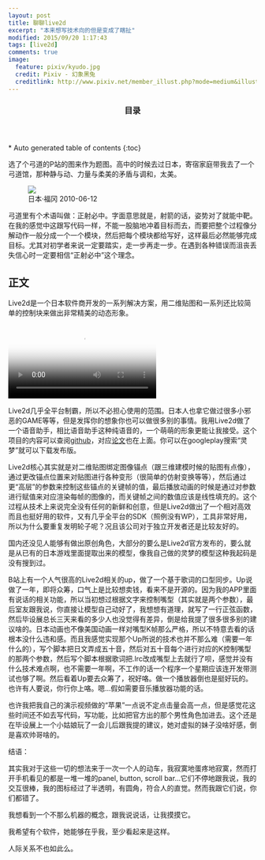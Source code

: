 ```yaml
---
layout: post
title: 聊聊live2d
excerpt: "本来想写技术向的但是变成了瞎扯"
modified: 2015/09/20 1:17:43 
tags: [live2d]
comments: true
image:
  feature: pixiv/kyudo.jpg
  credit: Pixiv - 幻象黑兔
  creditlink: http://www.pixiv.net/member_illust.php?mode=medium&illust_id=45046654
---
```


<section id="table-of-contents" class="toc">
  <header>
    <h3>目录</h3>
  </header>
<div id="drawer" markdown="1">
*  Auto generated table of contents
{:toc}
</div>
</section><!-- /#table-of-contents -->

选了个弓道的P站的图来作为题图。高中的时候去过日本，寄宿家庭带我去了一个弓道馆，那种静与动、力量与柔美的矛盾与调和，太美。

<figure>
	<a href="{{ site.url }}/images/2015-08-28-sketch-about-live2d/1_real_kyodo_club.jpg"><img src="{{ site.url }}/images/2015-08-28-sketch-about-live2d/1_real_kyodo_club.jpg"></a>
	<figcaption>日本·福冈 2010-06-12</figcaption>
</figure>

弓道里有个术语叫做：正射必中。字面意思就是，射箭的话，姿势对了就能中靶。在我的感觉中这跟写代码一样，不能一股脑地冲着目标而去，而要把整个过程像分解动作一般分成一个一个模块，然后把每个模块都给写好，这样最后必然能够完成目标。尤其对初学者来说一定要踏实，走一步再走一步。在遇到各种错误而沮丧丢失信心时一定要相信“正射必中”这个理念。

## 正文

Live2d是一个日本软件商开发的一系列解决方案，用二维贴图和一系列还比较简单的控制块来做出非常精美的动态形象。

<video id="promotionVideo" controls preload="auto" class="video-js vjs-default-skin col-xs-12" poster="http://www.live2d.com/wp/wp-content/themes/Live2Dv2/images/importance.png">
    <source src="http://www.live2d.com/wp/wp-content/themes/Live2Dv2/movie/live2d_pv_en.webm">
	<source src="http://www.live2d.com/wp/wp-content/themes/Live2Dv2/movie/live2d_pv_en.ogv">
	<source src="http://www.live2d.com/wp/wp-content/themes/Live2Dv2/movie/live2d_pv_en.mp4">
<p class="vjs-no-js">To view this video please enable JavaScript, and consider upgrading to a web browser that <a href="http://videojs.com/html5-video-support/" target="_blank">supports HTML5 video</a></p>
</video>

Live2d几乎全平台制霸，所以不必担心使用的范围。日本人也拿它做过很多小邪恶的GAME等等，但是发挥你的想象你也可以做很多别的事情。我用Live2d做了一个语音助手，相比语音助手这种纯语音的，一个萌萌的形象更能让我接受。这个项目的内容可以查阅[github](https://github.com/thatblstudio/reimu)，对应[论文](https://github.com/thatblstudio/reimu/blob/master/%E5%9F%BA%E4%BA%8ELive2d%E6%8A%80%E6%9C%AF%E7%9A%84%E8%99%9A%E6%8B%9F%E5%BD%A2%E8%B1%A1%E7%89%A9%E8%81%94%E7%BD%91%E4%BA%A4%E4%BA%92%E8%BD%AF%E4%BB%B6-%E5%91%A8%E7%A7%89%E4%BA%AE%20%E6%AF%95%E8%AE%BE%E6%8A%A5%E5%91%8A.pdf)也在上面。你可以在googleplay搜索“灵梦”就可以下载发布版。

Live2d核心其实就是对二维贴图绑定图像锚点（跟三维建模时候的贴图有点像），通过更改锚点位置来对贴图进行各种变形（很简单的仿射变换等等），然后通过更“高层”的参数来控制这些锚点的关键帧的值，最后播放动画的时候是通过对参数进行赋值来对应渲染每帧的图像的，而关键帧之间的数值应该是线性填充的。这个过程从技术上来说完全没有任何的新鲜和创意，但是Live2d做出了一个相对高效而且也挺好用的软件，又有几乎全平台的SDK（照例没有WP），工具非常好用，所以为什么要重复发明轮子呢？况且该公司对于独立开发者还是比较友好的。

国内还没见人能够有做出原创角色，大部分的要么是Live2d官方发布的，要么就是从已有的日本游戏里面提取出来的模型，像我自己做的灵梦的模型这种我起码是没有搜到过。

B站上有一个人气很高的Live2d相关的up，做了一个基于歌词的口型同步。Up说做了一年，即将众筹，口气上是比较想卖钱，看来不是开源的。因为我的APP里面有说话的相关功能，所以当初想过根据文字来控制嘴型（其实就是两个参数），最后室友跟我说，你直接让模型自己动好了，我想想有道理，就写了一行正弦函数，然后毕设展总长三天来看的多少人也没觉得有差异，倒是给我提了很多很多别的建议啥的。日本动画也不像美国动画一样对嘴型K帧那么严格，所以不特意去看的话根本没什么违和感。而且我感觉实现那个Up所说的技术也并不那么难（需要一年什么的），写个脚本把日文弄成五十音，然后对五十音每个进行对应的K控制嘴型的那两个参数，然后写个脚本根据歌词把.lrc改成嘴型上去就行了呗，感觉并没有什么技术难点啊，也不需要一年啊，不工作的话一个程序一个星期应该连开发带测试也够了啊。然后看着Up要去众筹了，祝好咯。做一个播放器倒也是挺好玩的。也许有人要说，你行你上咯。嗯...假如需要音乐播放器功能的话。

也许我把我自己的演示视频做的“苹果”一点说不定点击量会高一点，但是感觉花这些时间还不如去写代码，写功能，比如把官方出的那个男性角色加进去。这个还是在毕设展上一个小姑娘玩了一会儿后跟我提的建议，她对虚拟的妹子没啥好感，倒是喜欢帅哥啥的。

结语：

其实我对于这些一切的想法来于一次一个人的动车，我寂寞地蛋疼地寂寞，然而打开手机看见的都是一堆一堆的panel, button, scroll bar...它们不停地跟我说，我的交互很棒，我的图标经过了半透明，有圆角，符合人的直觉。然而我跟它们说，你们都错了。

我想看到一个不那么机器的概念，跟我说说话，让我摸摸它。

我希望有个软件，她能够在乎我，至少看起来是这样。

人际关系不也如此么。